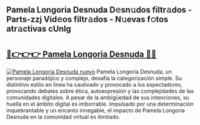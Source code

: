 ## Pamela Longoria Desnuda D𝚎sn𝚞dos filtr𝚊dos - Parts-zzj Vid𝚎os filtr𝚊dos - N𝚞evas f𝚘tos atr𝚊ctivas cUnlg

# <h2><a href="http://mb9k3n.tromn.icu/?c=Pamela+Longoria+Desnuda">🔗👉👉👉 Pamela Longoria Desnuda 🔗🔗</a></h2>

[![Pamela Longoria Desnuda nuevo](https://i.imgur.com/pEAQMta.gif)](http://mb9k3n.tromn.icu/?c=Pamela+Longoria+Desnuda)
Pamela Longoria Desnuda, un personaje paradójico y complejo, desafía la categorización simple. Su distintivo estilo en línea ha cautivado y provocado a los espectadores, provocando debates sobre ética, autoexpresión y las complejidades de las comunidades digitales. A pesar de la ambigüedad de sus intenciones, su huella en el ámbito digital es imborrable. Impulsado por una determinación inquebrantable y un encanto innegable, el impacto de Pamela Longoria Desnuda en la comunidad virtual es ilimitado.
